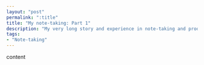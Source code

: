 ```yaml
---
layout: "post"
permalink: ":title"
title: "My note-taking: Part 1"
description: "My very long story and experience in note-taking and productivity apps."
tags:
- "Note-taking"
---
```


content
